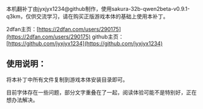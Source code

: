本机翻补丁由jyxjyx1234@github制作，使用sakura-32b-qwen2beta-v0.9.1-q3km，仅供交流学习，请在购买正版游戏本体的基础上使用本补丁。

2dfan主页：[https://2dfan.com/users/290175](https://2dfan.com/users/290175)
github主页：[https://github.com/jyxjyx1234](https://github.com/jyxjyx1234)

## 使用说明：

将本补丁中所有文件复制到游戏本体安装目录即可。

目前字体存在一些问题，部分文字重叠在了一起，阅读体验可能不是特别好，正在想办法解决。
